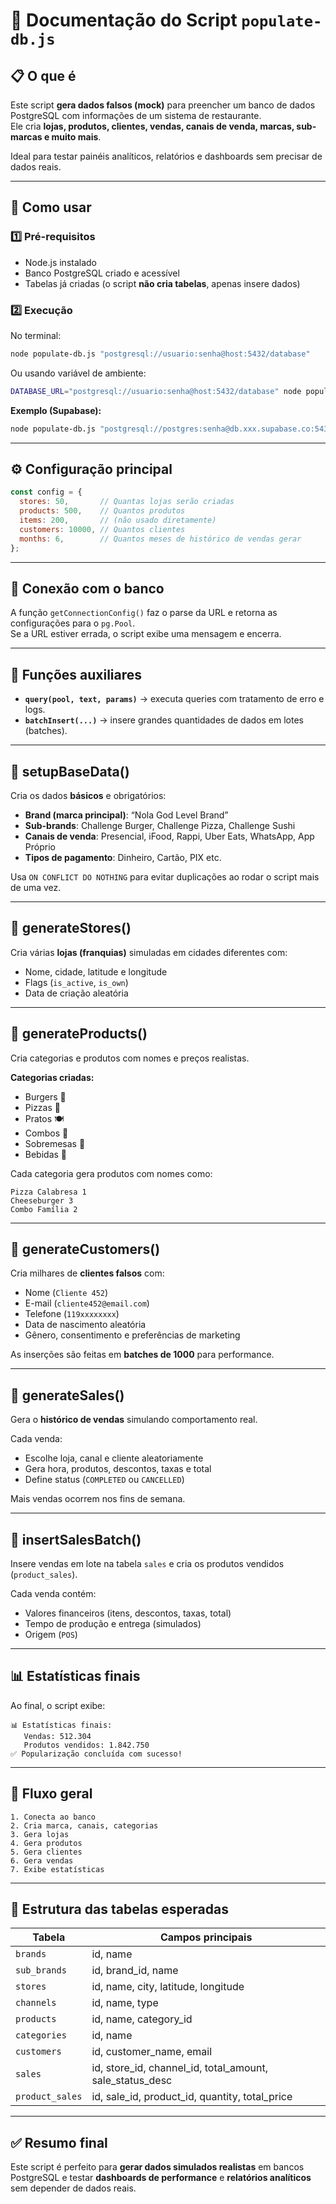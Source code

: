 
# 🧠 Documentação do Script `populate-db.js`

## 📋 O que é
Este script **gera dados falsos (mock)** para preencher um banco de dados PostgreSQL com informações de um sistema de restaurante.  
Ele cria **lojas, produtos, clientes, vendas, canais de venda, marcas, sub-marcas e muito mais**.

Ideal para testar painéis analíticos, relatórios e dashboards sem precisar de dados reais.

---

## 🚀 Como usar

### 1️⃣ Pré-requisitos
- Node.js instalado  
- Banco PostgreSQL criado e acessível  
- Tabelas já criadas (o script **não cria tabelas**, apenas insere dados)

### 2️⃣ Execução
No terminal:
```bash
node populate-db.js "postgresql://usuario:senha@host:5432/database"
```

Ou usando variável de ambiente:
```bash
DATABASE_URL="postgresql://usuario:senha@host:5432/database" node populate-db.js
```

**Exemplo (Supabase):**
```bash
node populate-db.js "postgresql://postgres:senha@db.xxx.supabase.co:5432/postgres?sslmode=require"
```

---

## ⚙️ Configuração principal
```js
const config = {
  stores: 50,       // Quantas lojas serão criadas
  products: 500,    // Quantos produtos
  items: 200,       // (não usado diretamente)
  customers: 10000, // Quantos clientes
  months: 6,        // Quantos meses de histórico de vendas gerar
};
```

---

## 🔌 Conexão com o banco
A função `getConnectionConfig()` faz o parse da URL e retorna as configurações para o `pg.Pool`.  
Se a URL estiver errada, o script exibe uma mensagem e encerra.

---

## 🧱 Funções auxiliares
- **`query(pool, text, params)`** → executa queries com tratamento de erro e logs.
- **`batchInsert(...)`** → insere grandes quantidades de dados em lotes (batches).

---

## 🧩 setupBaseData()
Cria os dados **básicos** e obrigatórios:
- **Brand (marca principal)**: “Nola God Level Brand”  
- **Sub-brands**: Challenge Burger, Challenge Pizza, Challenge Sushi  
- **Canais de venda**: Presencial, iFood, Rappi, Uber Eats, WhatsApp, App Próprio  
- **Tipos de pagamento**: Dinheiro, Cartão, PIX etc.

Usa `ON CONFLICT DO NOTHING` para evitar duplicações ao rodar o script mais de uma vez.

---

## 🏪 generateStores()
Cria várias **lojas (franquias)** simuladas em cidades diferentes com:
- Nome, cidade, latitude e longitude
- Flags (`is_active`, `is_own`)
- Data de criação aleatória

---

## 🍔 generateProducts()
Cria categorias e produtos com nomes e preços realistas.

**Categorias criadas:**
- Burgers 🍔
- Pizzas 🍕
- Pratos 🍽️
- Combos 🍟
- Sobremesas 🍰
- Bebidas 🥤

Cada categoria gera produtos com nomes como:
```
Pizza Calabresa 1
Cheeseburger 3
Combo Família 2
```

---

## 👥 generateCustomers()
Cria milhares de **clientes falsos** com:
- Nome (`Cliente 452`)
- E-mail (`cliente452@email.com`)
- Telefone (`119xxxxxxxx`)
- Data de nascimento aleatória
- Gênero, consentimento e preferências de marketing

As inserções são feitas em **batches de 1000** para performance.

---

## 💸 generateSales()
Gera o **histórico de vendas** simulando comportamento real.

Cada venda:
- Escolhe loja, canal e cliente aleatoriamente  
- Gera hora, produtos, descontos, taxas e total  
- Define status (`COMPLETED` ou `CANCELLED`)  

Mais vendas ocorrem nos fins de semana.

---

## 🧾 insertSalesBatch()
Insere vendas em lote na tabela `sales` e cria os produtos vendidos (`product_sales`).

Cada venda contém:
- Valores financeiros (itens, descontos, taxas, total)
- Tempo de produção e entrega (simulados)
- Origem (`POS`)

---

## 📊 Estatísticas finais
Ao final, o script exibe:
```
📊 Estatísticas finais:
   Vendas: 512.304
   Produtos vendidos: 1.842.750
✅ Popularização concluída com sucesso!
```

---

## 🧮 Fluxo geral
```plaintext
1. Conecta ao banco
2. Cria marca, canais, categorias
3. Gera lojas
4. Gera produtos
5. Gera clientes
6. Gera vendas
7. Exibe estatísticas
```

---

## 🧩 Estrutura das tabelas esperadas

| Tabela | Campos principais |
|--------|--------------------|
| `brands` | id, name |
| `sub_brands` | id, brand_id, name |
| `stores` | id, name, city, latitude, longitude |
| `channels` | id, name, type |
| `products` | id, name, category_id |
| `categories` | id, name |
| `customers` | id, customer_name, email |
| `sales` | id, store_id, channel_id, total_amount, sale_status_desc |
| `product_sales` | id, sale_id, product_id, quantity, total_price |

---

## ✅ Resumo final
Este script é perfeito para **gerar dados simulados realistas** em bancos PostgreSQL e testar **dashboards de performance** e **relatórios analíticos** sem depender de dados reais.

